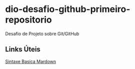 # dio-desafio-github-primeiro-repositorio
Desafio de Projeto sobre Git/GitHub

## Links Úteis
[Sintaxe Basica Mardown](https://www.markdownguide.org/basic-syntax/)
